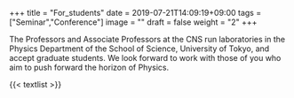 +++
title =  "For_students"
date = 2019-07-21T14:09:19+09:00
tags = ["Seminar","Conference"]
image = ""
draft = false
weight = "2"
+++

The Professors and Associate Professors at the CNS run laboratories in the Physics Department of the School of Science, University of Tokyo, and accept graduate students. We look forward to work with those of you who aim to push forward the horizon of Physics.

{{< textlist >}}
